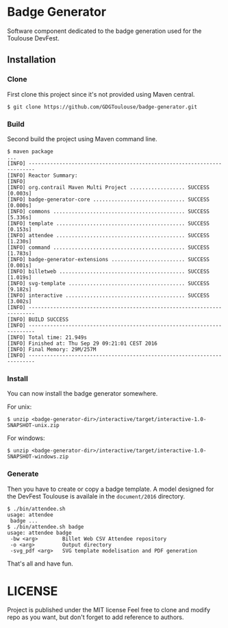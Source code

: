 # Badge Generator

Software component dedicated to the badge generation used for the Toulouse
DevFest.

## Installation

### Clone

First clone this project since it's not provided using Maven central.

```shell
$ git clone https://github.com/GDGToulouse/badge-generator.git
```

### Build

Second build the project using Maven command line.

```shell
$ maven package
...
[INFO] ------------------------------------------------------------------------
[INFO] Reactor Summary:
[INFO] 
[INFO] org.contrail Maven Multi Project .................. SUCCESS [0.003s]
[INFO] badge-generator-core .............................. SUCCESS [0.000s]
[INFO] commons ........................................... SUCCESS [5.336s]
[INFO] template .......................................... SUCCESS [0.153s]
[INFO] attendee .......................................... SUCCESS [1.230s]
[INFO] command ........................................... SUCCESS [1.783s]
[INFO] badge-generator-extensions ........................ SUCCESS [0.001s]
[INFO] billetweb ......................................... SUCCESS [1.019s]
[INFO] svg-template ...................................... SUCCESS [9.182s]
[INFO] interactive ....................................... SUCCESS [3.002s]
[INFO] ------------------------------------------------------------------------
[INFO] BUILD SUCCESS
[INFO] ------------------------------------------------------------------------
[INFO] Total time: 21.949s
[INFO] Finished at: Thu Sep 29 09:21:01 CEST 2016
[INFO] Final Memory: 29M/257M
[INFO] ------------------------------------------------------------------------
```

### Install

You can now install the badge generator somewhere.

For unix:
```shell
$ unzip <badge-generator-dir>/interactive/target/interactive-1.0-SNAPSHOT-unix.zip 
```
For windows:
```shell
$ unzip <badge-generator-dir>/interactive/target/interactive-1.0-SNAPSHOT-windows.zip 
```

### Generate

Then you have to create or copy a badge template. A model designed for the DevFest Toulouse is 
availale in the `document/2016` directory.

```shell
$ ./bin/attendee.sh
usage: attendee
 badge ...
$ ./bin/attendee.sh badge 
usage: attendee badge
 -bw <arg>        Billet Web CSV Attendee repository
 -o <arg>         Output directory
 -svg_pdf <arg>   SVG template modelisation and PDF generation
 ```

That's all and have fun.

# LICENSE

Project is published under the MIT license Feel free to clone and modify repo
as you want, but don't forget to add reference to authors.
